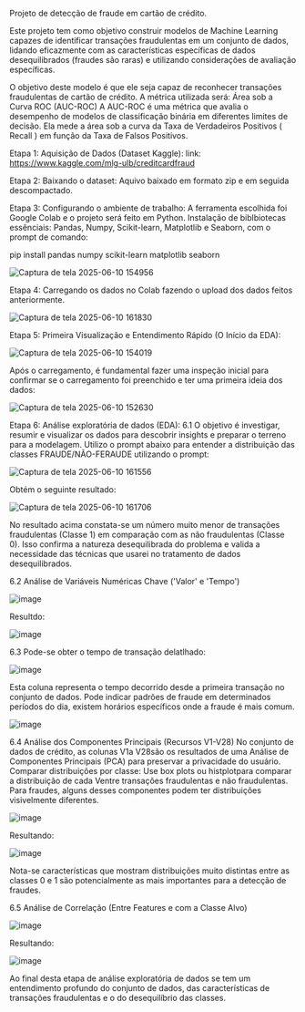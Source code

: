 Projeto de detecção de fraude em cartão de crédito.

Este projeto tem como objetivo construir modelos de Machine Learning capazes de identificar transações fraudulentas em um conjunto de dados, lidando eficazmente com as características específicas de dados desequilibrados (fraudes são raras) e utilizando considerações de avaliação específicas.

O objetivo deste modelo é que ele seja capaz de reconhecer transações fraudulentas de cartão de crédito.
A métrica utilizada será: Área sob a Curva ROC (AUC-ROC)
A AUC-ROC é uma métrica que avalia o desempenho de modelos de classificação binária em diferentes limites de decisão. Ela mede a área sob a curva da Taxa de Verdadeiros Positivos ( Recall ) em função da Taxa de Falsos Positivos.

Etapa 1: Aquisição de Dados (Dataset Kaggle):
link: https://www.kaggle.com/mlg-ulb/creditcardfraud

Etapa 2: Baixando o dataset:
Aquivo baixado em formato zip e em seguida descompactado.

Etapa 3: Configurando o ambiente de trabalho:
A ferramenta escolhida foi Google Colab e o projeto será feito em Python.
Instalação de biblbiotecas essênciais: Pandas, Numpy, Scikit-learn, Matplotlib e Seaborn, com o prompt de comando: 

pip install pandas numpy scikit-learn matplotlib seaborn

![Captura de tela 2025-06-10 154956](https://github.com/user-attachments/assets/a0c6761c-58c5-4db7-90a2-1e9e011657b8)

Etapa 4: Carregando os dados no Colab fazendo o upload dos dados feitos anteriormente.

![Captura de tela 2025-06-10 161830](https://github.com/user-attachments/assets/015c70b3-31df-4096-b9c7-87be8e5f9201)

Etapa 5: Primeira Visualização e Entendimento Rápido (O Início da EDA):

![Captura de tela 2025-06-10 154019](https://github.com/user-attachments/assets/1c5ac33e-f25a-44f4-b607-d39536a0fd72)


Após o carregamento, é fundamental fazer uma inspeção inicial para confirmar se o carregamento foi preenchido e ter uma primeira ideia dos dados:

![Captura de tela 2025-06-10 152630](https://github.com/user-attachments/assets/78fcc8a3-db65-4cfb-9526-4f0d465e5e13)

Etapa 6: Análise exploratória de dados (EDA):
6.1 O objetivo é investigar, resumir e visualizar os dados para descobrir insights e preparar o terreno para a modelagem.
Utilizo o prompt abaixo para entender a distribuição das classes FRAUDE/NÃO-FERAUDE
utilizando o prompt:

![Captura de tela 2025-06-10 161556](https://github.com/user-attachments/assets/dccd1a8b-7cd0-45dc-8318-debd64483035)

Obtém o seguinte resultado: 

![Captura de tela 2025-06-10 161706](https://github.com/user-attachments/assets/10dcc955-f8b4-4dcd-b90f-9ecdf93bb4c9)

No resultado acima constata-se um número muito menor de transações fraudulentas (Classe 1) em comparação com as não fraudulentas (Classe 0). Isso confirma a natureza desequilibrada do problema e valida a necessidade das técnicas que usarei no tratamento de dados desequilibrados.

6.2 Análise de Variáveis ​​Numéricas Chave ('Valor' e 'Tempo')

![image](https://github.com/user-attachments/assets/d57f8494-9fa9-47a9-85cc-0a7944e5f738) 

Resultdo: 

![image](https://github.com/user-attachments/assets/aaa45ccf-b2fe-4772-a9f4-a587caa6dab1)

6.3 Pode-se obter o tempo de transação delatlhado:

![image](https://github.com/user-attachments/assets/abd6f36b-0e3a-4bd7-ae31-b6c29b7d98b7)

Esta coluna representa o tempo decorrido desde a primeira transação no conjunto de dados. Pode indicar padrões de fraude em determinados períodos do dia, existem horários específicos onde a fraude é mais comum.

![image](https://github.com/user-attachments/assets/18a780c5-752c-42e0-8d58-13baedf16814)

6.4 Análise dos Componentes Principais (Recursos V1-V28)
No conjunto de dados de crédito, as colunas V1a V28são os resultados de uma Análise de Componentes Principais (PCA) para preservar a privacidade do usuário. Comparar distribuições por classe: Use box plots ou histplotpara comparar a distribuição de cada Ventre transações fraudulentas e não fraudulentas. Para fraudes, alguns desses componentes podem ter distribuições visivelmente diferentes.

![image](https://github.com/user-attachments/assets/e3e6e670-dec5-45f3-b19b-6254f840935f)

Resultando: 

![image](https://github.com/user-attachments/assets/97860e6b-dfba-47e1-abb8-43fc9f328e1d)

Nota-se características que mostram distribuições muito distintas entre as classes 0 e 1 são potencialmente as mais importantes para a detecção de fraudes.
 
6.5 Análise de Correlação (Entre Features e com a Classe Alvo)

![image](https://github.com/user-attachments/assets/1a9a789f-7667-4d2c-9ca6-baeda4bdd72f)

Resultando:

![image](https://github.com/user-attachments/assets/ee98b259-9a6e-4c12-8eb1-8fb114aac3d5)


Ao final desta etapa de análise exploratória de dados se tem um entendimento profundo do conjunto de dados, das características de transações fraudulentas e o do desequilíbrio das classes.































